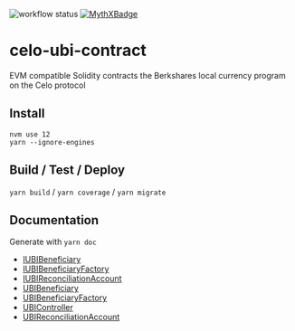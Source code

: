 ![workflow status](https://github.com/humanity-cash/berkshares-contracts/workflows/Build/badge.svg)
[![MythXBadge](https://badgen.net/https/api.mythx.io/v1/projects/1a75631f-8a79-40df-b90e-67cc789cda4c/badge/data?cache=300&icon=https://raw.githubusercontent.com/ConsenSys/mythx-github-badge/main/logo_white.svg)](https://docs.mythx.io/dashboard/github-badges)
# celo-ubi-contract
EVM compatible Solidity contracts the Berkshares local currency program on the Celo protocol

## Install
```
nvm use 12
yarn --ignore-engines
``` 

## Build / Test / Deploy
`yarn build` / `yarn coverage` / `yarn migrate`

## Documentation
Generate with `yarn doc`

* [IUBIBeneficiary](docs/IUBIBeneficiary.md)
* [IUBIBeneficiaryFactory](docs/IUBIBeneficiaryFactory.md)
* [IUBIReconciliationAccount](docs/IUBIReconciliationAccount.md)
* [UBIBeneficiary](docs/UBIBeneficiary.md)
* [UBIBeneficiaryFactory](docs/UBIBeneficiaryFactory.md)
* [UBIController](docs/UBIController.md)
* [UBIReconciliationAccount](docs/UBIReconciliationAccount.md)
